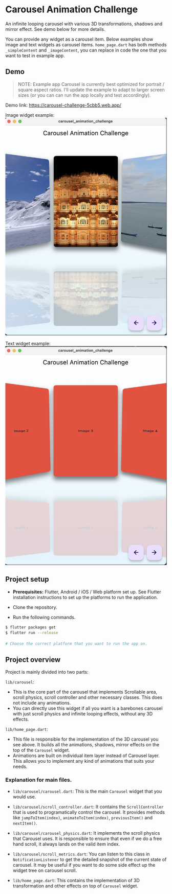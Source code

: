 # Carousel Animation Challenge

An infinite looping carousel with various 3D transformations, shadows and mirror effect. See demo below for more details.

You can provide any widget as a carousel item. Below examples show image and text widgets as carousel items. `home_page.dart` has both methods `_simpleContent` and `_imageContent`, you can replace in code the one that you want to test in example app.

## Demo

> NOTE: Example app Carousel is currently best optimized for portrait / square aspect ratios. I'll update the example to adapt to larger screen sizes (or you can can run the app locally and test accordingly).

Demo link: https://carousel-challenge-5cbb5.web.app/

Image widget example:
![Image example](./demo/image_example.png)

Text widget example:
![Text widget](./demo/text_example.png)

## Project setup

- **Prerequisites:** Flutter, Android / iOS / Web platform set up. See Flutter installation instructions to set up the platforms to run the application.

- Clone the repository.

- Run the following commands.

```bash
$ flutter packages get
$ flutter run --release

# Choose the correct platform that you want to run the app on.
```

## Project overview

Project is mainly divided into two parts:

`lib/carousel`:

- This is the core part of the carousel that implements Scrollable area, scroll physics, scroll controller and other necessary classes. This does not include any animations.
- You can directly use this widget if all you want is a barebones carousel with just scroll physics and infinite looping effects, without any 3D effects.

`lib/home_page.dart`:

- This file is responsible for the implementation of the 3D carousel you see above. It builds all the animations, shadows, mirror effects on the top of the `Carousel` widget.
- Animations are built on individual item layer instead of Carousel layer. This allows you to implement any kind of animations that suits your needs.

### Explanation for main files.

- `lib/carousel/carousel.dart`: This is the main `Carousel` widget that you would use.

- `lib/carousel/scroll_controller.dart`: It contains the `ScrollController` that is used to programatically control the carousel. It provides methods like `jumpToItem(index)`, `animateToItem(index)`, `previousItem()` and `nextItem()`.

- `lib/carousel/carousel_physics.dart`: It implements the scroll physics that Carousel uses. It is responsible to ensure that even if we do a free hand scroll, it always lands on the valid item index.

- `lib/carousel/scroll_metrics.dart`: You can listen to this class in `NotificationListener` to get the detailed snapshot of the current state of carousel. It may be useful if you want to do some side effect up the widget tree on carousel scroll.

- `lib/home_page.dart`: This contains the implementation of 3D transformation and other effects on top of `Carousel` widget.
